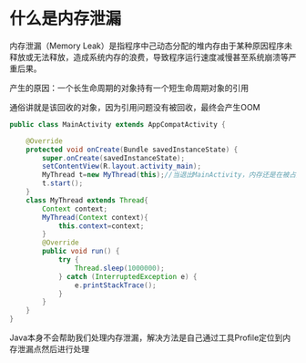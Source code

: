 # 什么是内存泄漏

内存泄漏（Memory Leak）是指程序中己动态分配的堆内存由于某种原因程序未释放或无法释放，造成系统内存的浪费，导致程序运行速度减慢甚至系统崩溃等严重后果。

产生的原因：一个长生命周期的对象持有一个短生命周期对象的引用

通俗讲就是该回收的对象，因为引用问题没有被回收，最终会产生OOM

```Java
public class MainActivity extends AppCompatActivity {

    @Override
    protected void onCreate(Bundle savedInstanceState) {
        super.onCreate(savedInstanceState);
        setContentView(R.layout.activity_main);
        MyThread t=new MyThread(this);//当退出MainActivity，内存还是在被占用中
        t.start();
    }
    class MyThread extends Thread{
        Context context;
        MyThread(Context context){
            this.context=context;
        }
        @Override
        public void run() {
            try {
                Thread.sleep(1000000);
            } catch (InterruptedException e) {
                e.printStackTrace();
            }
        }
    }
}
```

Java本身不会帮助我们处理内存泄漏，解决方法是自己通过工具Profile定位到内存泄漏点然后进行处理